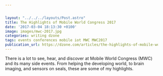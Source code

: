 ```yaml
---


layout: "../../../layouts/Post.astro"
title: The Highlights of Mobile World Congress 2017
date: '2017-03-04 18:13:30 +0100'
image: images/mwc-2017.jpg
categories: writing dzone
tags: events conferences mobile iot MWC MWC2017
publication_url: https://dzone.com/articles/the-highlights-of-mobile-world-congress-2017
---
```


There is a lot to see, hear, and discover at Mobile World Congress (MWC) and its many side events. From helping the developing world, to brain imaging, and sensors on seals, these are some of my highlights.
